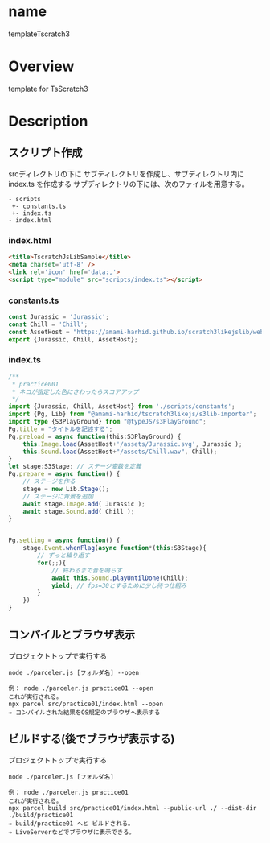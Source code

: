 # name
templateTscratch3

# Overview
template for TsScratch3

# Description

## スクリプト作成
srcディレクトリの下に サブディレクトリを作成し、サブディレクトリ内に index.ts を作成する
サブディレクトリの下には、次のファイルを用意する。

```
- scripts
 +- constants.ts
 +- index.ts
- index.html
```
### index.html
```html
<title>TscratchJsLibSample</title>
<meta charset='utf-8' />
<link rel='icon' href='data:,'>
<script type="module" src="scripts/index.ts"></script>
```
### constants.ts
```typescript
const Jurassic = 'Jurassic';
const Chill = 'Chill';
const AssetHost = "https://amami-harhid.github.io/scratch3likejslib/web";
export {Jurassic, Chill, AssetHost};
```
### index.ts
```typescript
/**
 * practice001
 * ネコが指定した色にさわったらスコアアップ
 */
import {Jurassic, Chill, AssetHost} from './scripts/constants';
import {Pg, Lib} from "@amami-harhid/tscratch3likejs/s3lib-importer";
import type {S3PlayGround} from "@typeJS/s3PlayGround";
Pg.title = "タイトルを記述する";
Pg.preload = async function(this:S3PlayGround) {
    this.Image.load(AssetHost+'/assets/Jurassic.svg', Jurassic );
    this.Sound.load(AssetHost+"/assets/Chill.wav", Chill);
}
let stage:S3Stage; // ステージ変数を定義
Pg.prepare = async function() {
    // ステージを作る
    stage = new Lib.Stage();
    // ステージに背景を追加
    await stage.Image.add( Jurassic );
    await stage.Sound.add( Chill );
}


Pg.setting = async function() {
    stage.Event.whenFlag(async function*(this:S3Stage){
        // ずっと繰り返す
        for(;;){
            // 終わるまで音を鳴らす
            await this.Sound.playUntilDone(Chill);
            yield; // fps=30とするために少し待つ仕組み
        }
    })
}
```
## コンパイルとブラウザ表示
プロジェクトトップで実行する
```
node ./parceler.js [フォルダ名] --open

例： node ./parceler.js practice01 --open
これが実行される。
npx parcel src/practice01/index.html --open
⇒ コンパイルされた結果をOS規定のブラウザへ表示する
```
## ビルドする(後でブラウザ表示する)
プロジェクトトップで実行する
```
node ./parceler.js [フォルダ名] 

例： node ./parceler.js practice01
これが実行される。
npx parcel build src/practice01/index.html --public-url ./ --dist-dir ./build/practice01
⇒ build/practice01 へと ビルドされる。
⇒ LiveServerなどでブラウザに表示できる。
```

